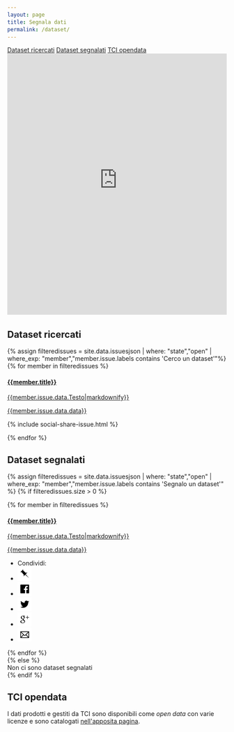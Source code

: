 ```yaml
---
layout: page
title: Segnala dati
permalink: /dataset/
---
```


<div class="text-center">
	<a href="#dataset-ricercati" class="btn btn-warning btn-lg" role="button">Dataset ricercati</a>
	<a href="#dataset-segnalati" class="btn btn-success btn-lg" role="button">Dataset segnalati</a>
	<a href="#tci-opendata" class="btn btn-success btn-lg" role="button">TCI opendata</a>
</div>

<iframe src="https://terremotocentroitalia.herokuapp.com/dataset/" width="100%" height="600rem" frameborder="0">
<a href="https://terremotocentroitalia.herokuapp.com/dataset/">Segnala dati</a></iframe>

## Dataset ricercati

<div class="panel-group">
{% assign filteredissues = site.data.issuesjson | where: "state","open" | where_exp: "member","member.issue.labels contains 'Cerco un dataset'"%}
{% for member in filteredissues %}
<div class="panel-body">
<a href="/issues/{{ member.number }}" class="list-group-item">
	<h4 class="list-group-item-heading">{{member.title}}</h4>
	<p class="list-group-item-text">{{member.issue.data.Testo|markdownify}}</p>
	<p class="list-group-item-text">{{member.issue.data.data}}</p>
</a>

{% include social-share-issue.html %}
</div>
{% endfor %}
</div>

## Dataset segnalati

{% assign filteredissues = site.data.issuesjson | where: "state","open" | where_exp: "member","member.issue.labels contains 'Segnalo un dataset'" %}
{% if filteredissues.size > 0 %}
<div class="panel-group">
{% for member in filteredissues %}
<div class="panel-body">
<a href="/issues/{{ member.number }}" class="list-group-item">
	<h4 class="list-group-item-heading">{{member.title}}</h4>
	<p class="list-group-item-text">{{member.issue.data.Testo|markdownify}}</p>
	<p class="list-group-item-text">{{member.issue.data.data}}</p>
</a>

<div class="panel-footer">
<ul class="share-buttons">
  <li>Condividi:</li>
  <li><a href="{{ site.url }}/issues/{{ member.number | datapage_url: '.' }}" title="Copia link"><img alt="Copia link" src="/img/icone/link.png"></a></li>
  <li><a href="https://www.facebook.com/sharer/sharer.php?u={{ site.url }}/issues/{{ member.number | datapage_url: '.' }}&title={{member.title|truncate:70|uri_escape}} | {{ site.title }}" title="Condividi su Facebook" target="_blank"><img alt="Condividi su Facebook" src="/img/icone/Facebook.png"></a></li>
  <li><a href="https://twitter.com/intent/tweet?url={{ site.url }}/issues/{{ member.number | datapage_url: '.' }}&text={{member.title|truncate:50|uri_escape}}&via=terremotocentro&hashtags=terremotocentroitalia" target="_blank" title="Tweet"><img alt="Tweet" src="/img/icone/Twitter.png"></a></li>
 <li><a href="https://plus.google.com/share?url={{ site.url }}/issues/{{ member.number | datapage_url: '.' }}" target="_blank" title="Condividi su Google+"><img alt="Condividi su Google+" src="/img/icone/Google+.png"></a></li>
 <li><a data-proofer-ignore href="mailto:?subject={{member.title|truncate:70|uri_escape}} | {{site.title}}&body={{member.title|truncate:70|uri_escape}}%20Clicca qui:%20{{ site.url }}/issues/{{ member.number | datapage_url: '.' }}" title="Invia email"><img alt="Invia email" src="/img/icone/Email.png"></a></li>
</ul>
</div>
</div>
{% endfor %}
</div>
{% else %}
<div>Non ci sono dataset segnalati</div>
{% endif %}

## TCI opendata

I dati prodotti e gestiti da TCI sono disponibili come _open data_ con varie licenze e sono catalogati [nell'apposita pagina](/opendata).
